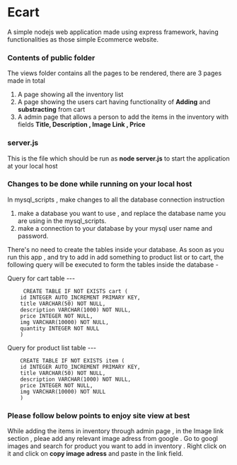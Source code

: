 # Ecart

A simple nodejs web application made using express framework, having functionalities as those simple Ecommerce website.


### Contents of public folder

The views folder contains all the pages to be rendered, there are 3 pages made in total

 1. A page showing all the inventory list
 2. A page showing the users cart having functionality of **Adding** and **substracting** from cart
 3. A admin page that allows a person to add the items in the inventory with fields **Title, Description , Image Link , Price**

### server.js
 
  This is the file which should be run as **node server.js** to start the application at your local host


### Changes to be done while running on your local host 

 In mysql_scripts , make changes to all the database connection instruction 
   1. make a database you want to use , and replace the database name you are using in the mysql_scripts.
   2. make a connection to your database by your mysql user name and password.

 There's no need to create the tables inside your database. As soon as you run this app , 
 and try to add in add something to product list or to cart, the following query will be 
 executed to form the tables inside the database -

 Query for cart table --- 

         CREATE TABLE IF NOT EXISTS cart (
        id INTEGER AUTO_INCREMENT PRIMARY KEY,
        title VARCHAR(50) NOT NULL,
        description VARCHAR(1000) NOT NULL,
        price INTEGER NOT NULL,
        img VARCHAR(10000) NOT NULL,
        quantity INTEGER NOT NULL
        ) 

 Query for product list table ---

        CREATE TABLE IF NOT EXISTS item (
        id INTEGER AUTO_INCREMENT PRIMARY KEY,
        title VARCHAR(50) NOT NULL,
        description VARCHAR(1000) NOT NULL,
        price INTEGER NOT NULL,
        img VARCHAR(10000) NOT NULL
        )



### Please follow below points to enjoy site view at best
  
  While adding the items in inventory through admin page , in the Image link section , pleae add any relevant image adress from 
  google . Go to googl images and search for product you want to add in inventory . Right click on it and click on **copy image adress**
  and paste in the link field.


  


